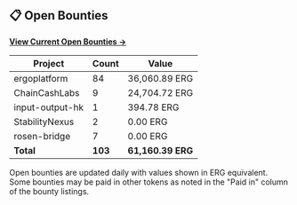 ## 📋 Open Bounties

**[View Current Open Bounties →](/bounties/all.md)**

| Project | Count | Value |
|----------|-------|-------|
| ergoplatform | 84 | 36,060.89 ERG |
| ChainCashLabs | 9 | 24,704.72 ERG |
| input-output-hk | 1 | 394.78 ERG |
| StabilityNexus | 2 | 0.00 ERG |
| rosen-bridge | 7 | 0.00 ERG |
| **Total** | **103** | **61,160.39 ERG** |

Open bounties are updated daily with values shown in ERG equivalent. Some bounties may be paid in other tokens as noted in the "Paid in" column of the bounty listings.
